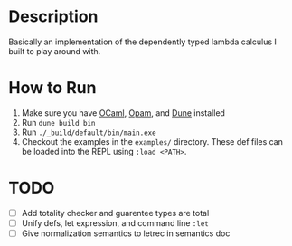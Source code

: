 # Description
Basically an implementation of the dependently typed lambda calculus I built to play around with.

# How to Run
1. Make sure you have [OCaml](https://ocaml.org/), [Opam](https://opam.ocaml.org/), and [Dune](https://dune.build/) installed
2. Run `dune build bin`
3. Run `./_build/default/bin/main.exe`
4. Checkout the examples in the `examples/` directory. These def files can be loaded into the REPL using `:load <PATH>`.

# TODO
- [ ] Add totality checker and guarentee types are total
- [ ] Unify defs, let expression, and command line `:let`
- [ ] Give normalization semantics to letrec in semantics doc
